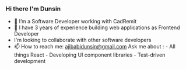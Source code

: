 ### Hi there I'm Dunsin



- 🔭 I’m a Software Developer working with CadRemit
- 🌱 I have 3 years of experience building web applications as Frontend Developer
- I'm looking to collaborate with other software developers
- 📫 How to reach me: ajibabidunsin@gmail.com
Ask me about : - All things React - Developing UI component libraries - Test-driven development
